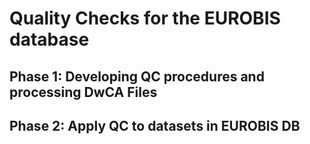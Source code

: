 # Quality Checks for the EUROBIS database 


## Phase 1: Developing QC procedures and processing DwCA Files 


## Phase 2: Apply QC to datasets in EUROBIS DB

